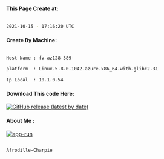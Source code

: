 
   
#### This Page Create at:

```bash

2021-10-15 - 17:16:20 UTC

```

#### Create By Machine:

```bash

Host Name : fv-az128-389

platform  : Linux-5.8.0-1042-azure-x86_64-with-glibc2.31

Ip Local  : 10.1.0.54

```
#### Download This code Here:

[![GitHub release (latest by date)](https://img.shields.io/github/v/release/Afrodille-Charpie/App-Run-1?style=for-the-badge&label=Download)](https://github.com/Afrodille-Charpie/App-Run-1/releases) 

</p> 

#### About Me :

[![app-run](https://github.com/Afrodille-Charpie/App-Run-1/actions/workflows/app-run.yml/badge.svg)](https://github.com/Afrodille-Charpie/App-Run-1/actions/workflows/app-run.yml)

```bash

Afrodille-Charpie

```


